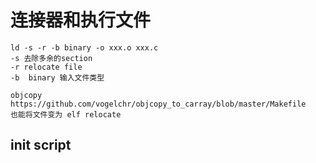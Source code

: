 # 连接器和执行文件
```
ld -s -r -b binary -o xxx.o xxx.c
-s 去除多余的section
-r relocate file
-b  binary 输入文件类型

objcopy
https://github.com/vogelchr/objcopy_to_carray/blob/master/Makefile
也能将文件变为 elf relocate

```
## init script
```

```